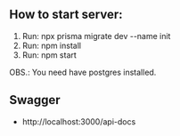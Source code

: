 ## How to start server:
1. Run: npx prisma migrate dev --name init 
2. Run: npm install
3. Run: npm start

OBS.: You need have postgres installed.
## Swagger
- http://localhost:3000/api-docs
